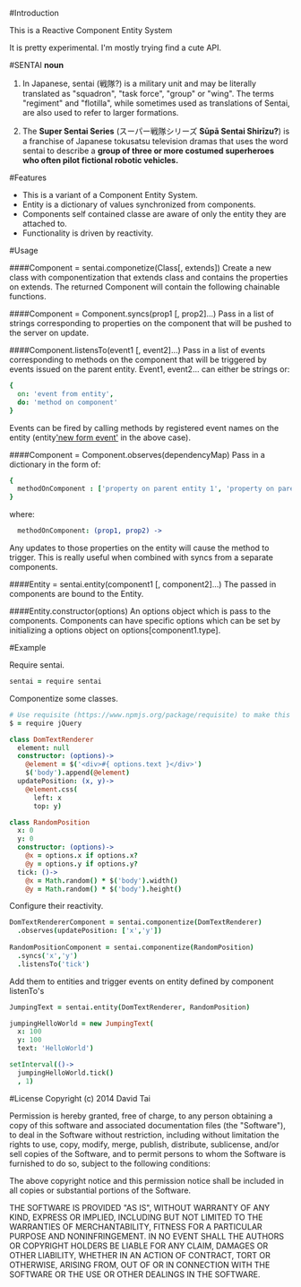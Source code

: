 #Introduction

This is a Reactive Component Entity System

It is pretty experimental.  I'm mostly trying find a cute API.

#SENTAI
**noun**

1. In Japanese, sentai (戦隊?) is a military unit and may be literally translated as "squadron", "task force", "group" or "wing". The terms "regiment" and "flotilla", while sometimes used as translations of Sentai, are also used to refer to larger formations.

2. The **Super Sentai Series** (スーパー戦隊シリーズ **Sūpā Sentai Shirīzu?**) is a franchise of Japanese tokusatsu television dramas that uses the word sentai to describe a **group of three or more costumed superheroes who often pilot fictional robotic vehicles.**

#Features
* This is a variant of a Component Entity System.
* Entity is a dictionary of values synchronized from components.
* Components self contained classe are aware of only the entity they are attached to.
* Functionality is driven by reactivity.

#Usage

####Component = sentai.componetize(Class[, extends])
Create a new class with componentization that extends class and contains the properties on extends.  The returned Component will contain the following chainable functions.

####Component = Component.syncs(prop1 [, prop2]...)
Pass in a list of strings corresponding to properties on the component that will be pushed to the server on update.

####Component.listensTo(event1 [, event2]...)
Pass in a list of events corresponding to methods on the component that will be triggered by events issued on the parent entity.  Event1, event2... can either be strings or:

```coffeescript
{ 
  on: 'event from entity', 
  do: 'method on component' 
}
```

Events can be fired by calling methods by registered event names on the entity (entity['new form event']() in the above case).

####Component = Component.observes(dependencyMap)
Pass in a dictionary in the form of:

```coffeescript
{
  methodOnComponent : ['property on parent entity 1', 'property on parent entity 2']
}
```
where:
```coffeescript
  methodOnComponent: (prop1, prop2) ->
```

Any updates to those properties on the entity will cause the method to trigger.  This is really useful when combined with syncs from a separate components.

####Entity = sentai.entity(component1 [, component2]...)
The passed in components are bound to the Entity.

####Entity.constructor(options)
An options object which is pass to the components.  Components can have specific options which can be set by initializing a options object on options[component1.type].

#Example

Require sentai.
```coffeescript
sentai = require sentai
```
Componentize some classes.
```coffeescript
# Use requisite (https://www.npmjs.org/package/requisite) to make this work in the browser
$ = require jQuery

class DomTextRenderer
  element: null
  constructor: (options)->
    @element = $('<div>#{ options.text }</div>')
    $('body').append(@element)
  updatePosition: (x, y)->
    @element.css(
      left: x
      top: y)

class RandomPosition
  x: 0
  y: 0
  constructor: (options)->
    @x = options.x if options.x?
    @y = options.y if options.y?
  tick: ()->
    @x = Math.random() * $('body').width()
    @y = Math.random() * $('body').height()
```

Configure their reactivity.  
```coffeescript
DomTextRendererComponent = sentai.componentize(DomTextRenderer)
  .observes(updatePosition: ['x','y'])
  
RandomPositionComponent = sentai.componentize(RandomPosition)
  .syncs('x','y')
  .listensTo('tick')
```

Add them to entities and trigger events on entity defined by component listenTo's
```coffeescript
JumpingText = sentai.entity(DomTextRenderer, RandomPosition)

jumpingHelloWorld = new JumpingText(
  x: 100
  y: 100
  text: 'HelloWorld')

setInterval(()->
  jumpingHelloWorld.tick()
  , 1)
```

#License
Copyright (c) 2014 David Tai

Permission is hereby granted, free of charge, to any person obtaining
a copy of this software and associated documentation files (the
"Software"), to deal in the Software without restriction, including
without limitation the rights to use, copy, modify, merge, publish,
distribute, sublicense, and/or sell copies of the Software, and to
permit persons to whom the Software is furnished to do so, subject to
the following conditions:

The above copyright notice and this permission notice shall be
included in all copies or substantial portions of the Software.

THE SOFTWARE IS PROVIDED "AS IS", WITHOUT WARRANTY OF ANY KIND,
EXPRESS OR IMPLIED, INCLUDING BUT NOT LIMITED TO THE WARRANTIES OF
MERCHANTABILITY, FITNESS FOR A PARTICULAR PURPOSE AND
NONINFRINGEMENT. IN NO EVENT SHALL THE AUTHORS OR COPYRIGHT HOLDERS BE
LIABLE FOR ANY CLAIM, DAMAGES OR OTHER LIABILITY, WHETHER IN AN ACTION
OF CONTRACT, TORT OR OTHERWISE, ARISING FROM, OUT OF OR IN CONNECTION
WITH THE SOFTWARE OR THE USE OR OTHER DEALINGS IN THE SOFTWARE.
